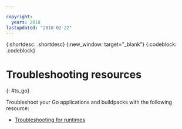 ```yaml
---

copyright:
  years: 2018
lastupdated: "2018-02-22"
---
```


{:shortdesc: .shortdesc}
{:new_window: target="_blank"}
{:codeblock: .codeblock}

# Troubleshooting resources
{: #ts_go}

Troubleshoot your Go applications and buildpacks with the following resource:

* [Troubleshooting for runtimes](../../troubleshoot/ts_runtimes.html#runtimes)
